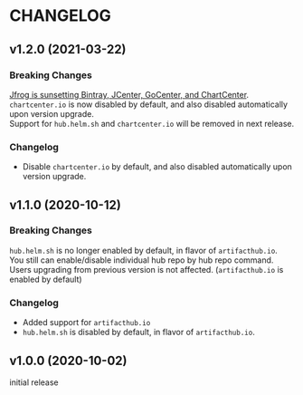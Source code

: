 # CHANGELOG

## v1.2.0 (2021-03-22)

### Breaking Changes

[Jfrog is sunsetting Bintray, JCenter, GoCenter, and ChartCenter](https://jfrog.com/center-sunset/).  
`chartcenter.io` is now disabled by default, and also disabled automatically upon version upgrade.  
Support for `hub.helm.sh` and `chartcenter.io` will be removed in next release.

### Changelog
- Disable `chartcenter.io` by default, and also disabled automatically upon version upgrade.


## v1.1.0 (2020-10-12)

### Breaking Changes

`hub.helm.sh` is no longer enabled by default, in flavor of `artifacthub.io`.  
You still can enable/disable individual hub repo by hub repo command.  
Users upgrading from previous version is not affected. (`artifacthub.io` is enabled by default)

### Changelog
- Added support for `artifacthub.io`
- `hub.helm.sh` is disabled by default, in flavor of `artifacthub.io`.


## v1.0.0 (2020-10-02)

initial release
